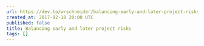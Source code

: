 ```yaml
---
url: https://dev.to/wrschneider/balancing-early-and-later-project-risks
created_at: 2017-02-18 20:00 UTC
published: false
title: Balancing early and later project risks
tags: []
---
```



